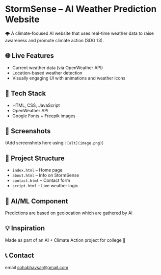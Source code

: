 # StormSense – AI Weather Prediction Website

🌩️ A climate-focused AI website that uses real-time weather data to raise awareness and promote climate action (SDG 13).

## 🌐 Live Features
- Current weather data (via OpenWeather API)
- Location-based weather detection
- Visually engaging UI with animations and weather icons

## 🔧 Tech Stack
- HTML, CSS, JavaScript
- OpenWeather API
- Google Fonts + Freepik images

## 📸 Screenshots
(Add screenshots here using `![alt](image.png)`)

## 📁 Project Structure
- `index.html` – Home page
- `about.html` – Info on StormSense
- `contact.html` – Contact form
- `script.html` – Live weather logic

## 🧠 AI/ML Component
Predictions are based on geolocation which are gathered by AI

## 💡 Inspiration
Made as part of an AI + Climate Action project for college 🚀

## 📞 Contact
email sohabhavsar@gmail.com

